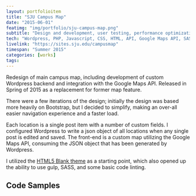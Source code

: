 ```yaml
---
layout: portfolioitem
title: "SJU Campus Map"
date: "2015-06-01"
featimg: "img/portfolio/sju-campus-map.png"
subtitle: "Design and development, user testing, performance optimization"
tech: "Wordpress, PHP, Javascript, CSS, HTML, API, Google Maps API, SASS, gulp"
livelink: "https://sites.sju.edu/campusmap"
timespan: "Summer 2015"
categories: [works]
tags: 
---
```



Redesign of main campus map, including development of custom Wordpress backend and integration with the Google Maps API. Released in Spring of 2015 as a replacement for former map feature.

There were a few iterations of the design; initially the design was based more heavily on Bootstrap, but I decided to simplify, making an over-all easier navigation experience and a faster load.

Each location is a single post item with a number of custom fields.  I configured Wordpress to write a json object of all locations when any single post is edited and saved.  The front-end is a custom map utilizing the Google Maps API, consuming the JSON object that has been generated by Wordpress.

I utilized the [HTML5 Blank theme](https://github.com/toddmotto/html5blank) as a starting point, which also opened up the ability to use gulp, SASS, and some basic code linting.

## Code Samples

<script src="https://gist.github.com/kellygrape/5c6aefbf030684682b13fe132c140b65.js"></script>